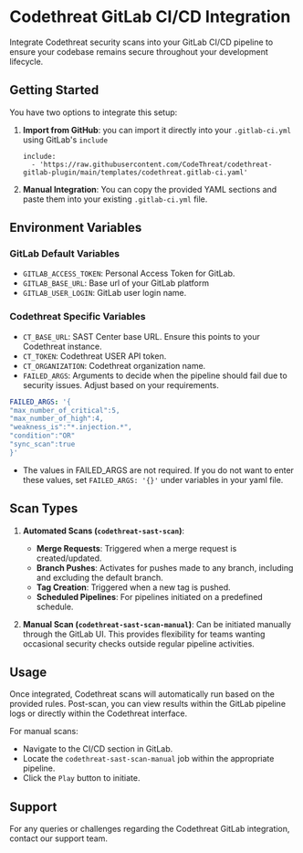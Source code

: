 
# Codethreat GitLab CI/CD Integration

Integrate Codethreat security scans into your GitLab CI/CD pipeline to ensure your codebase remains secure throughout your development lifecycle.

## Getting Started

You have two options to integrate this setup:

1.  **Import from GitHub**:  you can import it directly into your `.gitlab-ci.yml` using GitLab's `include`

    ```
    include:
      - 'https://raw.githubusercontent.com/CodeThreat/codethreat-gitlab-plugin/main/templates/codethreat.gitlab-ci.yaml'
    ```
2.  **Manual Integration**: You can copy the provided YAML sections and paste them into your existing `.gitlab-ci.yml` file.
    

## Environment Variables

### GitLab Default Variables

-   `GITLAB_ACCESS_TOKEN`: Personal Access Token for GitLab.
-   `GITLAB_BASE_URL`: Base url of your GitLab platform
-   `GITLAB_USER_LOGIN`: GitLab user login name.

### Codethreat Specific Variables

-   `CT_BASE_URL`: SAST Center base URL. Ensure this points to your Codethreat instance.
-   `CT_TOKEN`: Codethreat USER API token.
-   `CT_ORGANIZATION`: Codethreat organization name.
-   `FAILED_ARGS`: Arguments to decide when the pipeline should fail due to security issues. Adjust based on your requirements.


```yaml
FAILED_ARGS: '{
"max_number_of_critical":5,
"max_number_of_high":4,
"weakness_is":"*.injection.*",
"condition":"OR"
"sync_scan":true
}'
``` 

- The values ​​in FAILED_ARGS are not required. If you do not want to enter these values, set `FAILED_ARGS: '{}'` under variables in your yaml file.

## Scan Types

1.  **Automated Scans (`codethreat-sast-scan`)**:
    
    -   **Merge Requests**: Triggered when a merge request is created/updated.
    -   **Branch Pushes**: Activates for pushes made to any branch, including and excluding the default branch.
    -   **Tag Creation**: Triggered when a new tag is pushed.
    -   **Scheduled Pipelines**: For pipelines initiated on a predefined schedule.
2.  **Manual Scan (`codethreat-sast-scan-manual`)**: Can be initiated manually through the GitLab UI. This provides flexibility for teams wanting occasional security checks outside regular pipeline activities.
    

## Usage

Once integrated, Codethreat scans will automatically run based on the provided rules. Post-scan, you can view results within the GitLab pipeline logs or directly within the Codethreat interface.

For manual scans:

-   Navigate to the CI/CD section in GitLab.
-   Locate the `codethreat-sast-scan-manual` job within the appropriate pipeline.
-   Click the `Play` button to initiate.

## Support

For any queries or challenges regarding the Codethreat GitLab integration, contact our support team. 
